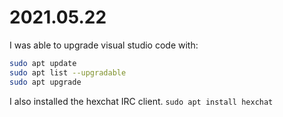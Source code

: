 # 2021.05.22

I was able to upgrade visual studio code with:

```bash
sudo apt update
sudo apt list --upgradable
sudo apt upgrade
```

I also installed the hexchat IRC client.  `sudo apt install hexchat`
